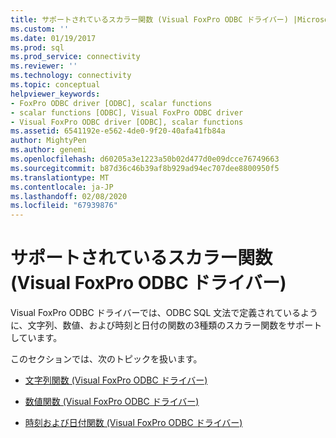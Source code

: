 ```yaml
---
title: サポートされているスカラー関数 (Visual FoxPro ODBC ドライバー) |Microsoft Docs
ms.custom: ''
ms.date: 01/19/2017
ms.prod: sql
ms.prod_service: connectivity
ms.reviewer: ''
ms.technology: connectivity
ms.topic: conceptual
helpviewer_keywords:
- FoxPro ODBC driver [ODBC], scalar functions
- scalar functions [ODBC], Visual FoxPro ODBC driver
- Visual FoxPro ODBC driver [ODBC], scalar functions
ms.assetid: 6541192e-e562-4de0-9f20-40afa41fb84a
author: MightyPen
ms.author: genemi
ms.openlocfilehash: d60205a3e1223a50b02d477d0e09dcce76749663
ms.sourcegitcommit: b87d36c46b39af8b929ad94ec707dee8800950f5
ms.translationtype: MT
ms.contentlocale: ja-JP
ms.lasthandoff: 02/08/2020
ms.locfileid: "67939876"
---
```

# <a name="supported-scalar-functions-visual-foxpro-odbc-driver"></a>サポートされているスカラー関数 (Visual FoxPro ODBC ドライバー)
Visual FoxPro ODBC ドライバーでは、ODBC SQL 文法で定義されているように、文字列、数値、および時刻と日付の関数の3種類のスカラー関数をサポートしています。  
  
 このセクションでは、次のトピックを扱います。  
  
-   [文字列関数 (Visual FoxPro ODBC ドライバー)](../../odbc/microsoft/string-functions-visual-foxpro-odbc-driver.md)  
  
-   [数値関数 (Visual FoxPro ODBC ドライバー)](../../odbc/microsoft/numeric-functions-visual-foxpro-odbc-driver.md)  
  
-   [時刻および日付関数 (Visual FoxPro ODBC ドライバー)](../../odbc/microsoft/time-and-date-functions-visual-foxpro-odbc-driver.md)
